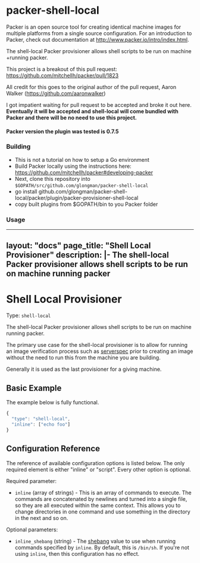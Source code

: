 packer-shell-local
==================

Packer is an open source tool for creating identical machine images for multiple platforms from a single source configuration. For an introduction to Packer, check out documentation at http://www.packer.io/intro/index.html.

The shell-local Packer provisioner allows shell scripts to be run on machine
+running packer.

This project is a breakout of this pull request: https://github.com/mitchellh/packer/pull/1823

All credit for this goes to the original author of the pull request, Aaron Walker (https://github.com/aaronwalker)

I got impatient waiting for pull request to be accepted and broke it out here.
__Eventually it will be accepted and shell-local will come bundled with Packer and there will be no need to use this project.__

#### Packer version the plugin was tested is 0.7.5

### Building

* This is not a tutorial on how to setup a Go environment
* Build Packer locally using the instructions here: https://github.com/mitchellh/packer#developing-packer
* Next, clone this repository into `$GOPATH/src/github.com/glongman/packer-shell-local`
* go install github.com/glongman/packer-shell-local/packer/plugin/packer-provisioner-shell-local
* copy built plugins from $GOPATH/bin to you Packer folder

### Usage

---
layout: "docs"
page_title: "Shell Local Provisioner"
description: |-
  The shell-local Packer provisioner allows shell scripts to be run on machine
  running packer
---

# Shell Local Provisioner

Type: `shell-local`

The shell-local Packer provisioner allows shell scripts to be run on machine
running packer.

The primary use case for the shell-local provisioner is to allow for running an
image verification process such as [serverspec](http://serverspec.org/) prior to
creating an image without the need to run this from the machine you are
building.

Generally it is used as the last provisioner for a giving machine.

## Basic Example

The example below is fully functional.

```javascript
{
  "type": "shell-local",
  "inline": ["echo foo"]
}
```

## Configuration Reference

The reference of available configuration options is listed below. The only
required element is either "inline" or "script". Every other option is optional.

Required parameter:

* `inline` (array of strings) - This is an array of commands to execute.
  The commands are concatenated by newlines and turned into a single file,
  so they are all executed within the same context. This allows you to
  change directories in one command and use something in the directory in
  the next and so on.

Optional parameters:

* `inline_shebang` (string) - The
  [shebang](http://en.wikipedia.org/wiki/Shebang_%28Unix%29) value to use when
  running commands specified by `inline`. By default, this is `/bin/sh`.
  If you're not using `inline`, then this configuration has no effect.

